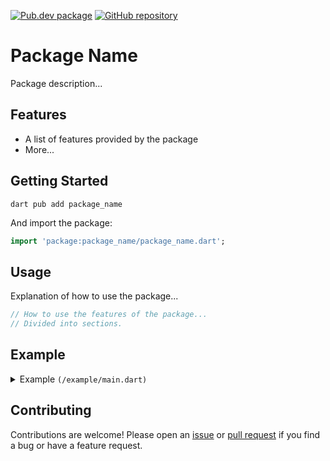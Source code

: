 [![Pub.dev package](https://img.shields.io/badge/pub.dev-package__name-blue)](https://pub.dev/packages/package_name)
[![GitHub repository](https://img.shields.io/badge/GitHub-PackageName--dart-blue?logo=github)](https://github.com/DrafaKiller/PackageName-dart)

# Package Name

Package description...

## Features

- A list of features provided by the package
- More...

## Getting Started 

```
dart pub add package_name
```

And import the package:

```dart
import 'package:package_name/package_name.dart';
```

## Usage

Explanation of how to use the package...

```dart
// How to use the features of the package...
// Divided into sections.
```

## Example

<details>
  <summary>Example <code>(/example/main.dart)</code></summary>
    
  ```dart
  import 'package:package_name/package_name.dart';

  // A pratical example of how to use the package...
  ```
</details>

## Contributing

Contributions are welcome! Please open an [issue](https://github.com/DrafaKiller/PackageName-dart/issues) or [pull request](https://github.com/DrafaKiller/PackageName-dart/pulls) if you find a bug or have a feature request.
